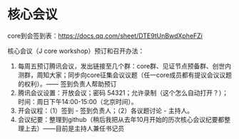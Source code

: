 # 核心会议

core到会签到表：https://docs.qq.com/sheet/DTE9tUnBwdXpheFZi

核心会议（J core workshop）预订和召开办法：
1. 每周五预订腾讯会议，发出链接至几个群：core群、见证节点预备群、创世内测群，周知大家；同步向core征集会议议题（任一core成员都有提议会议议题的权利）。—— 签到负责人帮助预订
2. 腾讯会议设置：开放会议；密码 54321；允许录制（这个怎么自动打开？）；时间：周日下午14:00-15:00（北京时间）。
3. 开会议程：（1）签到 - 签到负责人；（2）各议题讨论 - 主持人。
4. 会议纪要：整理到github（稍后我把从去年10月开始的历次核心会议纪要都整理上去）——目前是主持人兼任书记员

